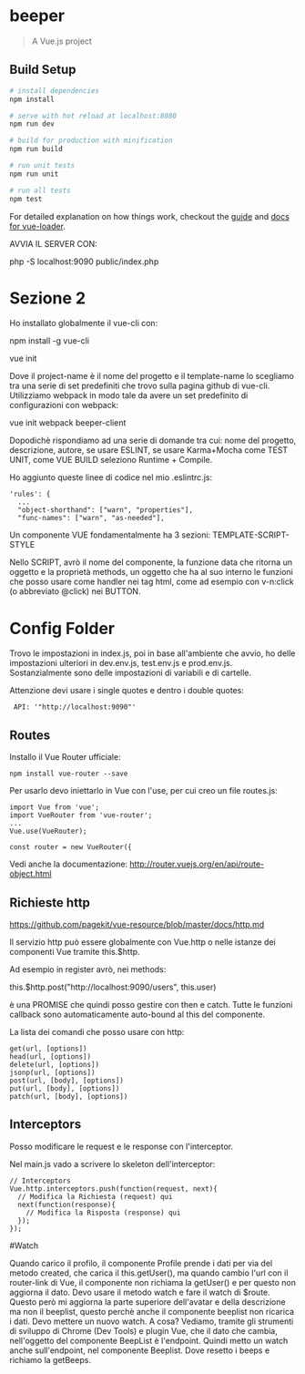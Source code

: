 # beeper

> A Vue.js project

## Build Setup

``` bash
# install dependencies
npm install

# serve with hot reload at localhost:8080
npm run dev

# build for production with minification
npm run build

# run unit tests
npm run unit

# run all tests
npm test
```

For detailed explanation on how things work, checkout the [guide](http://vuejs-templates.github.io/webpack/) and [docs for vue-loader](http://vuejs.github.io/vue-loader).

AVVIA IL SERVER CON:

php -S localhost:9090 public/index.php

# Sezione 2

Ho installato globalmente il vue-cli con:

npm install -g vue-cli

vue init <template-name> <project-name>

Dove il project-name è il nome del progetto e il template-name lo scegliamo tra una serie di set predefiniti che trovo sulla pagina github di vue-cli. Utilizziamo webpack in modo tale da avere un set predefinito di configurazioni con webpack:

vue init webpack beeper-client

Dopodichè rispondiamo ad una serie di domande tra cui: nome del progetto, descrizione, autore, se usare ESLINT, se usare Karma+Mocha come TEST UNIT, come VUE BUILD seleziono Runtime + Compile.

Ho aggiunto queste linee di codice nel mio .eslintrc.js:

```
'rules': {
  ...
  "object-shorthand": ["warn", "properties"],
  "func-names": ["warn", "as-needed"],
```

Un componente VUE fondamentalmente ha 3 sezioni:
TEMPLATE-SCRIPT-STYLE

Nello SCRIPT, avrò il nome del componente, la funzione data che ritorna un oggetto e la proprietà methods, un oggetto che ha al suo interno le funzioni che posso usare come handler nei tag html, come ad esempio con v-n:click (o abbreviato @click) nei BUTTON.

# Config Folder

Trovo le impostazioni in index.js, poi in base all'ambiente che avvio, ho delle impostazioni ulteriori in dev.env.js, test.env.js e prod.env.js. Sostanzialmente sono delle impostazioni di variabili e di cartelle.

Attenzione devi usare i single quotes e dentro i double quotes:

```
 API: '"http://localhost:9090"'
 ```

## Routes

Installo il Vue Router ufficiale:

```
npm install vue-router --save
```

Per usarlo devo iniettarlo in Vue con l'use, per cui creo un file routes.js:

```
import Vue from 'vue';
import VueRouter from 'vue-router';
...
Vue.use(VueRouter);

const router = new VueRouter({
```

Vedi anche la documentazione: http://router.vuejs.org/en/api/route-object.html

## Richieste http

https://github.com/pagekit/vue-resource/blob/master/docs/http.md

Il servizio http può essere globalmente con Vue.http o nelle istanze dei componenti Vue tramite this.$http.

Ad esempio in register avrò, nei methods:

this.$http.post("http://localhost:9090/users", this.user)

è una PROMISE che quindi posso gestire con then e catch.
Tutte le funzioni callback sono automaticamente auto-bound al this del componente.

La lista dei comandi che posso usare con http:

```
get(url, [options])
head(url, [options])
delete(url, [options])
jsonp(url, [options])
post(url, [body], [options])
put(url, [body], [options])
patch(url, [body], [options])
```


## Interceptors

Posso modificare le request e le response con l'interceptor.

Nel main.js vado a scrivere lo skeleton dell'interceptor:

```
// Interceptors
Vue.http.interceptors.push(function(request, next){
  // Modifica la Richiesta (request) qui
  next(function(response){
    // Modifica la Risposta (response) qui
  });
});
```

#Watch

Quando carico il profilo, il componente Profile prende i dati per via del metodo created, che carica il this.getUser(), ma quando cambio l'url con il router-link di Vue, il componente non richiama la getUser() e per questo non aggiorna il dato. Devo usare il metodo watch e fare il watch di $route. Questo però mi aggiorna la parte superiore dell'avatar e della descrizione ma non il beeplist, questo perchè anche il componente beeplist non ricarica i dati. Devo mettere un nuovo watch. A cosa? Vediamo, tramite gli strumenti di sviluppo di Chrome (Dev Tools) e plugin Vue, che il dato che cambia, nell'oggetto del componente BeepList è l'endpoint. Quindi metto un watch anche sull'endpoint, nel componente Beeplist. Dove resetto i beeps e richiamo la getBeeps.
